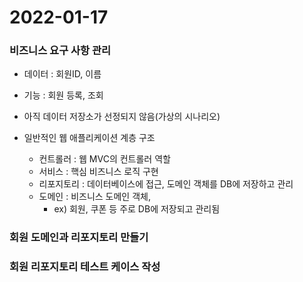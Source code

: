 # 2022-01-17

### 비즈니스 요구 사항 관리

- 데이터 : 회원ID, 이름
- 기능 : 회원 등록, 조회
- 아직 데이터 저장소가 선정되지 않음(가상의 시나리오)

- 일반적인 웹 애플리케이션 계층 구조
    - 컨트롤러 : 웹 MVC의 컨트롤러 역할
    - 서비스 : 핵심 비즈니스 로직 구현
    - 리포지토리 : 데이터베이스에 접근, 도메인 객체를 DB에 저장하고 관리
    - 도메인 : 비즈니스 도메인 객체,
        - ex) 회원, 쿠폰 등 주로 DB에 저장되고 관리됨

### 회원 도메인과 리포지토리 만들기

### 회원 리포지토리 테스트 케이스 작성
